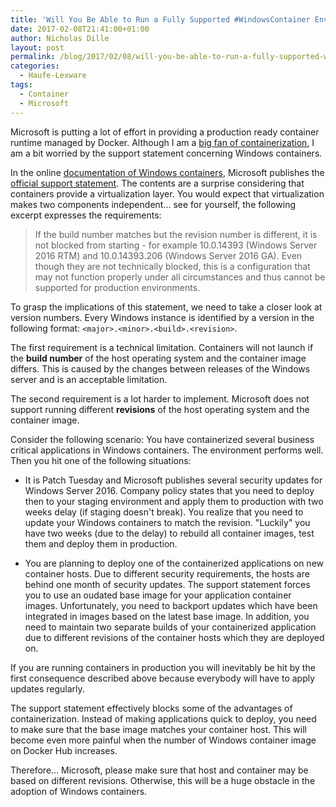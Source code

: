 ```yaml
---
title: 'Will You Be Able to Run a Fully Supported #WindowsContainer Environment?'
date: 2017-02-08T21:41:00+01:00
author: Nicholas Dille
layout: post
permalink: /blog/2017/02/08/will-you-be-able-to-run-a-fully-supported-windows-container-environment/
categories:
  - Haufe-Lexware
tags:
  - Container
  - Microsoft
---
```

Microsoft is putting a lot of effort in providing a production ready container runtime managed by Docker. Although I am a [big fan of containerization](/blog/topics/Topic1/), I am a bit worried by the support statement concerning Windows containers.<!--more-->

In the online [documentation of Windows containers](https://docs.microsoft.com/en-us/virtualization/windowscontainers/), Microsoft publishes the [official support statement](https://docs.microsoft.com/en-us/virtualization/windowscontainers/deploy-containers/system-requirements#matching-container-host-version-with-container-image-versions). The contents are a surprise considering that containers provide a virtualization layer. You would expect that virtualization makes two components independent... see for yourself, the following excerpt expresses the requirements:

> If the build number matches but the revision number is different, it is not blocked from starting - for example 10.0.14393 (Windows Server 2016 RTM) and 10.0.14393.206 (Windows Server 2016 GA). Even though they are not technically blocked, this is a configuration that may not function properly under all circumstances and thus cannot be supported for production environments.

To grasp the implications of this statement, we need to take a closer look at version numbers. Every Windows instance is identified by a version in the following format: `<major>.<minor>.<build>.<revision>`.

The first requirement is a technical limitation. Containers will not launch if the **build number** of the host operating system and the container image differs. This is caused by the changes between releases of the Windows server and is an acceptable limitation.

The second requirement is a lot harder to implement. Microsoft does not support running different **revisions** of the host operating system and the container image.

Consider the following scenario: You have containerized several business critical applications in Windows containers. The environment performs well. Then you hit one of the following situations:

- It is Patch Tuesday and Microsoft publishes several security updates for Windows Server 2016. Company policy states that you need to deploy then to your staging environment and apply them to production with two weeks delay (if staging doesn't break). You realize that you need to update your Windows containers to match the revision. "Luckily" you have two weeks (due to the delay) to rebuild all container images, test them and deploy them in production.

- You are planning to deploy one of the containerized applications on new container hosts. Due to different security requirements, the hosts are behind one month of security updates. The support statement forces you to use an oudated base image for your application container images. Unfortunately, you need to backport updates which have been integrated in images based on the latest base image. In addition, you need to maintain two separate builds of your containerized application due to different revisions of the container hosts which they are deployed on.

If you are running containers in production you will inevitably be hit by the first consequence described above because everybody will have to apply updates regularly.

The support statement effectively blocks some of the advantages of containerization. Instead of making applications quick to deploy, you need to make sure that the base image matches your container host. This will become even more painful when the number of Windows container image on Docker Hub increases.

Therefore... Microsoft, please make sure that host and container may be based on different revisions. Otherwise, this will be a huge obstacle in the adoption of Windows containers.
